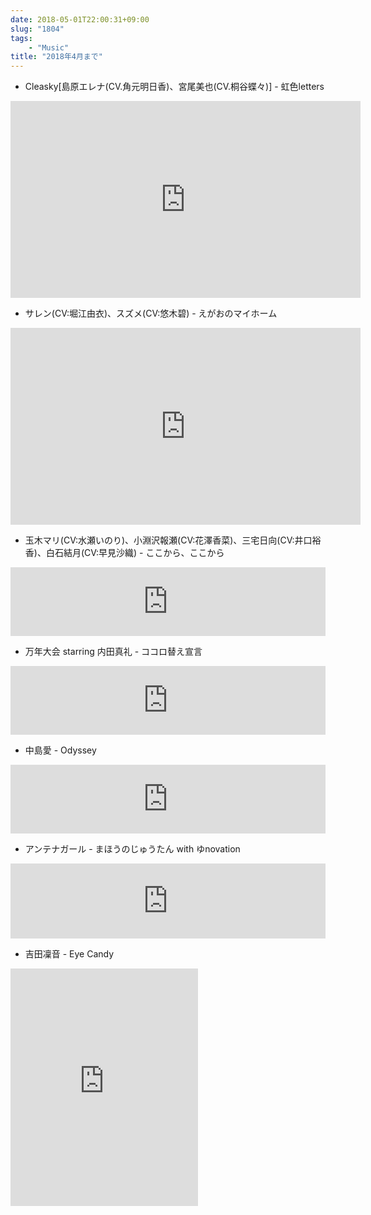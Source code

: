 ```yaml
---
date: 2018-05-01T22:00:31+09:00
slug: "1804"
tags:
    - "Music"
title: "2018年4月まで"
---
```

<!--more-->

* Cleasky[島原エレナ(CV.角元明日香)、宮尾美也(CV.桐谷蝶々)] - 虹色letters
<div class="youtube"><iframe width="560" height="315" src="https://www.youtube.com/embed/2WBZtOls4uA?rel=0" frameborder="0" allow="autoplay; encrypted-media" allowfullscreen></iframe></div>

* サレン(CV:堀江由衣)、スズメ(CV:悠木碧) - えがおのマイホーム
<div class="youtube"><iframe width="560" height="315" src="https://www.youtube.com/embed/Sg393b_JCjU?rel=0" frameborder="0" allow="autoplay; encrypted-media" allowfullscreen></iframe></div>

* 玉木マリ(CV:水瀬いのり)、小淵沢報瀬(CV:花澤香菜)、三宅日向(CV:井口裕香)、白石結月(CV:早見沙織) - ここから、ここから
<iframe src="https://tools.applemusic.com/embed/v1/song/1343089320?country=jp" height="110px" width="100%" frameborder="0"></iframe>

* 万年大会 starring 内田真礼 - ココロ替え宣言
<iframe src="https://tools.applemusic.com/embed/v1/song/1354241847?country=jp" height="110px" width="100%" frameborder="0"></iframe>

* 中島愛 - Odyssey
<iframe src="https://tools.applemusic.com/embed/v1/song/1342123886?country=jp" height="110px" width="100%" frameborder="0"></iframe>

* アンテナガール - まほうのじゅうたん with ゆnovation
<iframe style="border: 0; width: 100%; height: 120px;" src="https://bandcamp.com/EmbeddedPlayer/album=2391462904/size=large/bgcol=ffffff/linkcol=0687f5/tracklist=false/artwork=small/track=2465772331/transparent=true/" seamless><a href="http://yuzame-label.bandcamp.com/album/--2">赤色のタイムマシーン by アンテナガール</a></iframe>

* 吉田凜音 - Eye Candy
<div class="youtube"><iframe src="https://open.spotify.com/embed/track/6xND8fWd7R40jbdsWWqYR3" width="300" height="380" frameborder="0" allowtransparency="true" allow="encrypted-media"></iframe></div>
